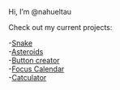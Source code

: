 Hi, I’m @nahueltau

Check out my current projects:

-<a href="https://github.com/nahueltau/snake">Snake</a><br>
-<a href="https://github.com/nahueltau/asteroids">Asteroids</a><br>
-<a href="https://github.com/nahueltau/button-creator">Button creator</a><br>
-<a href="https://github.com/nahueltau/focus-calendar">Focus Calendar</a><br>
-<a href="https://github.com/nahueltau/catculator">Catculator</a><br>


<!---
nahueltau/nahueltau is a ✨ special ✨ repository because its `README.md` (this file) appears on your GitHub profile.
You can click the Preview link to take a look at your changes.
--->
